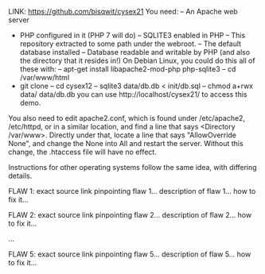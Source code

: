 LINK: https://github.com/bisqwit/cysex21
You need: 
– An Apache web server
- PHP configured in it (PHP 7 will do)
– SQLITE3 enabled in PHP
– This repository extracted to some path under the webroot.
– The default database installed
– Database readable and writable by PHP (and also the directory that it resides in!)
On Debian Linux, you could do this all of these with:
– apt-get install libapache2-mod-php php-sqlite3
– cd /var/www/html
- git clone <url>
– cd cysex12
– sqlite3 data/db.db < init/db.sql
– chmod a+rwx data/ data/db.db
you can use http://localhost/cysex21/ to access this demo.

You also need to edit apache2.conf, which is found under /etc/apache2, /etc/httpd, or in a similar location, and find a line that says <Directory /var/www>. Directly under that, locate a line that says "AllowOverride None", and change the None into All and restart the server.
Without this change, the .htaccess file will have no effect.

Instructions for other operating systems follow the same idea, with differing details.

FLAW 1:
exact source link pinpointing flaw 1...
description of flaw 1...
how to fix it...

FLAW 2:
exact source link pinpointing flaw 2...
description of flaw 2...
how to fix it...

...

FLAW 5:
exact source link pinpointing flaw 5...
description of flaw 5...
how to fix it...
